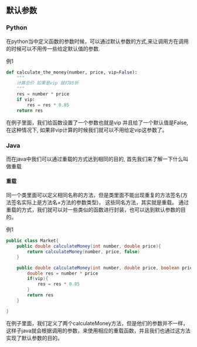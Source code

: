 ## 默认参数

### Python
在python当中定义函数的参数时候，可以通过默认参数的方式,来让调用方在调用的时候可以不用传一些给定默认值的参数.

例1
``` python
def calculate_the_money(number, price, vip=False):
    """
    计算总价 如果是vip 就打85折
    """
    res = number * price
    if vip:
        res = res * 0.85
    return res
```

在例子里面，我们给函数设置了一个参数也就是vip 并且给了一个默认值是False,
在这种情况下, 如果非vip计算的时候我们就可以不用给定vip这参数了。

### Java
而在java中我们可以通过重载的方式达到相同的目的, 首先我们来了解一下什么叫做重载

#### 重载
同一个类里面可以定义相同名称的方法，但是类里面不能出现重复的方法签名(方法签名实际上是方法名+方法的参数类型)，
这些同名方法，其实就是重载。
通过重载的方式，我们就可以对一些类似的函数进行封装，也可以达到默认参数的目的。

例1
``` java
public class Market{
    public double calculateMoney(int number, double price){
        return calculateMoney(number, price, false)
    }

    public double calculateMoney(int number, double price, boolean price){
        double res = number * price
        if(vip){
            res = res * 0.85
        }
        return res
    }

}
```
在例子里面，我们定义了两个calculateMoney方法，但是他们的参数并不一样，
这样子java就会根据调用的参数，来使用相应的重载函数，并且我们也通过这方法实现了默认参数的目的。




